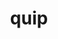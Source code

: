 ---
category: 4-letters
denotation: null
name: quip
reference_link: https://www.etymonline.com/word/quip
root_language: null
root_name: null
title: quip
type: free
word_sums:
- respelling: quip
  sum: 'Quip + '
---